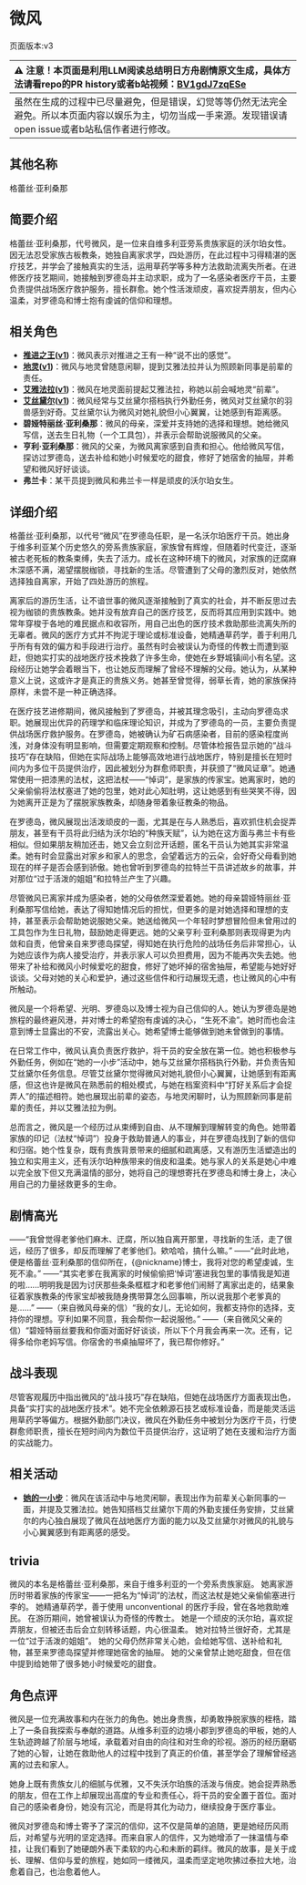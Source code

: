 # 微风
页面版本:v3
 

| :warning: 注意！本页面是利用LLM阅读总结明日方舟剧情原文生成，具体方法请看repo的PR history或者b站视频：[BV1gdJ7zqESe](https://www.bilibili.com/video/BV1gdJ7zqESe/)         |
|:----------------------------|
| 虽然在生成的过程中已尽量避免，但是错误，幻觉等等仍然无法完全避免。所以本页面内容以娱乐为主，切勿当成一手来源。发现错误请open issue或者b站私信作者进行修改。|



## 其他名称
格蕾丝·亚利桑那
## 简要介绍
格蕾丝·亚利桑那，代号微风，是一位来自维多利亚旁系贵族家庭的沃尔珀女性。因无法忍受家族古板教条，她独自离家求学，四处游历，在此过程中习得精湛的医疗技艺，并学会了接触真实的生活，运用草药学等多种方法救助流离失所者。在进修医疗技艺期间，她接触到罗德岛并主动求职，成为了一名感染者医疗干员，主要负责提供战场医疗救护服务，擅长群愈。她个性活泼顽皮，喜欢捉弄朋友，但内心温柔，对罗德岛和博士抱有虔诚的信仰和理想。
## 相关角色
-   **[推进之王](char_112_siege.md)([v1](../chars/char_112_siege.md))**：微风表示对推进之王有一种“说不出的感觉”。
-   **[地灵](char_183_skgoat.md)([v1](../chars/char_183_skgoat.md))**：微风与地灵曾随意闲聊，提到艾雅法拉并认为照顾新同事是前辈的责任。
-   **[艾雅法拉](char_180_amgoat.md)([v1](../chars/char_180_amgoat.md))**：微风在地灵面前提起艾雅法拉，称她以前会喊地灵“前辈”。
-   **[艾丝黛尔](char_127_estell.md)([v1](../chars/char_127_estell.md))**：微风经常与艾丝黛尔搭档执行外勤任务，微风对艾丝黛尔的羽兽感到好奇。艾丝黛尔认为微风对她礼貌但小心翼翼，让她感到有距离感。
-   **碧娅特丽丝·亚利桑那**：微风的母亲，深爱并支持她的选择和理想。她给微风写信，送去生日礼物（一个工具包），并表示会帮助说服微风的父亲。
-   **亨利·亚利桑那**：微风的父亲，为微风离家感到自责和担心。他给微风写信，探访过罗德岛，送去补给和她小时候爱吃的甜食，修好了她宿舍的抽屉，并希望和微风好好谈谈。
-   **弗兰卡**：某干员提到微风和弗兰卡一样是顽皮的沃尔珀女生。
## 详细介绍
格蕾丝·亚利桑那，以代号“微风”在罗德岛任职，是一名沃尔珀医疗干员。她出身于维多利亚某个历史悠久的旁系贵族家庭，家族曾有辉煌，但随着时代变迁，逐渐被古老死板的教条束缚，失去了活力。成长在这种环境下的微风，对家族的迂腐麻木深感不满，渴望摆脱枷锁，寻找新的生活。尽管遭到了父母的激烈反对，她依然选择独自离家，开始了四处游历的旅程。

离家后的游历生活，让不谙世事的微风逐渐接触到了真实的社会，并不断反思过去视为枷锁的贵族教条。她并没有放弃自己的医疗技艺，反而将其应用到实践中。她常年穿梭于各地的难民据点和收容所，用自己出色的医疗技术救助那些流离失所的无辜者。微风的医疗方式并不拘泥于理论或标准设备，她精通草药学，善于利用几乎所有有效的偏方和手段进行治疗。虽然有时会被误认为奇怪的传教士而遭到驱赶，但她实打实的战地医疗技术挽救了许多生命，使她在乡野城镇间小有名望。这段经历让她学会着眼当下，也让她反而理解了曾经不理解的父母。她认为，从某种意义上说，这或许才是真正的贵族义务。她甚至曾觉得，弱草长青，她的家族保持原样，未尝不是一种正确选择。

在医疗技艺进修期间，微风接触到了罗德岛，并被其理念吸引，主动向罗德岛求职。她展现出优异的药理学和临床理论知识，并成为了罗德岛的一员，主要负责提供战场医疗救护服务。在罗德岛，她被确认为矿石病感染者，目前的感染程度尚浅，对身体没有明显影响，但需要定期观察和控制。尽管体检报告显示她的“战斗技巧”存在缺陷，但她在实际战场上能够高效地进行战地医疗，特别是擅长在短时间内为多位干员提供治疗，因此被划分为群愈师职责，并获颁了“微风证章”。她通常使用一把漆黑的法杖，这把法杖——“悼词”，是家族的传家宝。她离家时，她的父亲偷偷将法杖塞进了她的包里，她对此心知肚明，这让她感到有些哭笑不得，因为她离开正是为了摆脱家族教条，却随身带着象征教条的物品。

在罗德岛，微风展现出活泼顽皮的一面，尤其是在与人熟悉后，喜欢抓住机会捉弄朋友，甚至有干员将此归结为沃尔珀的“种族天赋”，认为她在这方面与弗兰卡有些相似。但如果朋友稍加还击，她又会立刻岔开话题，匿名干员认为她其实非常温柔。她有时会显露出对家乡和家人的思念，会望着远方的云朵，会好奇父母看到她现在的样子是否会感到骄傲。她也曾听到罗德岛的拉特兰干员讲述故乡的故事，并对那位“过于活泼的姐姐”和拉特兰产生了兴趣。

尽管微风已离家并成为感染者，她的父母依然深爱着她。她的母亲碧娅特丽丝·亚利桑那写信给她，表达了得知她情况后的担忧，但更多的是对她选择和理想的支持，甚至表示会帮助她说服她父亲。她送给微风一个年轻时梦想冒险但未曾用过的工具包作为生日礼物，鼓励她走得更远。她的父亲亨利·亚利桑那则表现得更为内敛和自责，他曾亲自来罗德岛探望，得知她在执行危险的战场任务后非常担心，认为她应该作为病人接受治疗，并表示家人可以负担费用，因为不能再次失去她。他带来了补给和微风小时候爱吃的甜食，修好了她坏掉的宿舍抽屉，希望能与她好好谈谈。父母对她的关心和爱护，通过这些信件和行动展现无遗，也让微风的心中有所触动。

微风是一个将希望、光明、罗德岛以及博士视为自己信仰的人。她认为罗德岛是她旅程的最终避风港，并对博士的希望抱有虔诚的决心，“生死不渝”。她时而也会注意到博士显露出的不安，流露出关心。她希望博士能够做到她未曾做到的事情。

在日常工作中，微风认真负责医疗救护，将干员的安全放在第一位。她也积极参与外勤任务，例如在“她的一小步”活动中，她与艾丝黛尔搭档执行外勤，并负责告知艾丝黛尔任务信息。尽管艾丝黛尔觉得微风对她礼貌但小心翼翼，让她感到有距离感，但这也许是微风在熟悉前的相处模式，与她在档案资料中“打好关系后才会捉弄人”的描述相符。她也展现出前辈的姿态，与地灵闲聊时，认为照顾新同事是前辈的责任，并以艾雅法拉为例。

总而言之，微风是一个经历过从束缚到自由、从不理解到理解转变的角色。她带着家族的印记（法杖“悼词”）投身于救助普通人的事业，并在罗德岛找到了新的信仰和归宿。她个性复杂，既有贵族背景带来的细腻和疏离感，又有游历生活塑造出的独立和实用主义，还有沃尔珀种族带来的俏皮和温柔。她与家人的关系是她心中难以完全放下但又充满温情的部分，她将自己的理想寄托在罗德岛和博士身上，决心用自己的力量拯救更多的生命。
## 剧情高光
——“我曾觉得老爹他们麻木、迂腐，所以独自离开那里，寻找新的生活，走了很远，经历了很多，却反而理解了老爹他们。欸哈哈，搞什么嘛。”
——“此时此地，便是格蕾丝·亚利桑那的信仰所在，{@nickname}博士，我将对您的希望虔诚，生死不渝。”
——“其实老爹在我离家的时候偷偷把‘悼词’塞进我包里的事情我是知道的啦......明明我是因为讨厌那些条条框框才和老爹他们闹掰了离家出走的，结果象征着家族教条的传家宝却被我随身携带算怎么回事嘛，所以说我那个老爹真的是......”
——（来自微风母亲的信）“我的女儿，无论如何，我都支持你的选择，支持你的理想。亨利如果不同意，我会帮你一起说服他。”
——（来自微风父亲的信）“碧娅特丽丝要我和你面对面好好谈谈，所以下个月我会再来一次。还有，记得多给你老妈写信。你宿舍的书桌抽屉坏了，我已帮你修好。”
## 战斗表现
尽管客观履历中指出微风的“战斗技巧”存在缺陷，但她在战场医疗方面表现出色，具备“实打实的战地医疗技术”。她不完全依赖源石技艺或标准设备，而是能灵活运用草药学等偏方。根据外勤部门决议，微风在外勤任务中被划分为医疗干员，行使群愈师职责，擅长在短时间内为数位干员提供治疗，这证明了她在支援和治疗方面的实战能力。
## 相关活动
-   **[她的一小步](../stories/story_estell_set_1.md)**：微风在该活动中与地灵闲聊，表现出作为前辈关心新同事的一面，并提及艾雅法拉。她告知搭档艾丝黛尔下周的外勤支援任务安排，艾丝黛尔的内心独白展现了微风在战地医疗方面的能力以及艾丝黛尔对微风的礼貌与小心翼翼感到有距离感的感受。
## trivia
微风的本名是格蕾丝·亚利桑那，来自于维多利亚的一个旁系贵族家庭。
她离家游历时带着家族的传家宝——一把名为“悼词”的法杖，而这法杖是她父亲偷偷塞进行李的。
她精通草药学，善于使用 unconventional 的医疗手段，曾在各地救助难民。
在游历期间，她曾被误认为奇怪的传教士。
她是一个顽皮的沃尔珀，喜欢捉弄朋友，但被还击后会立刻转移话题，内心很温柔。
她对拉特兰很好奇，尤其是一位“过于活泼的姐姐”。
她的父母仍然非常关心她，会给她写信、送补给和礼物，甚至来罗德岛探望并修理她宿舍的抽屉。
她的父亲曾禁止她吃甜食，但在信中提到给她带了很多她小时候爱吃的甜食。
## 角色点评
微风是一位充满故事和内在张力的角色。她出身贵族，却勇敢挣脱家族的桎梏，踏上了一条自我探索与奉献的道路。从维多利亚的边境小郡到罗德岛的甲板，她的人生轨迹跨越了阶层与地域，承载着对自由的向往和对生命的珍视。游历的经历磨砺了她的心智，让她在救助他人的过程中找到了真正的价值，甚至学会了理解曾经逃离的过去和家人。

她身上既有贵族女儿的细腻与优雅，又不失沃尔珀族的活泼与俏皮。她会捉弄熟悉的朋友，但在工作上却展现出高度的专业和责任心，将干员的安全置于首位。面对自己的感染者身份，她没有沉沦，而是将其化为动力，继续投身于医疗事业。

微风对罗德岛和博士寄予了深沉的信仰，这不仅是简单的追随，更是她经历风雨后，对希望与光明的坚定选择。而来自家人的信件，又为她增添了一抹温情与牵挂，让我们看到了她硬朗外表下柔软的内心和未断的羁绊。微风的故事，是关于成长、理解、信仰与爱的旅程，她如同一缕微风，温柔而坚定地吹拂过泰拉大地，治愈着自己，也治愈着他人。
